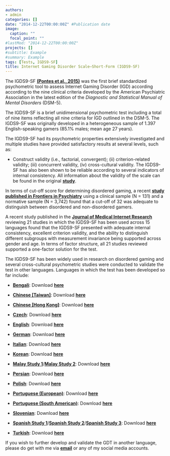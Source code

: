 ```yaml
---
authors:
- admin
categories: []
date: "2014-12-22T00:00:00Z" #Publication date
image:
  caption: ""
  focal_point: ""
#lastMod: "2014-12-22T00:00:00Z"
projects: []
#subtitle: Example
#summary: Example
tags: [Tests, IGDS9-SF]
title: Internet Gaming Disorder Scale–Short-Form (IGDS9-SF)
---
```

The IGDS9-SF **[(Pontes et al., 2015)](https://doi.org/10.1016/j.chb.2014.12.006)** was the first brief standardized psychometric tool to assess Internet Gaming Disorder (IGD) according according to the nine clinical criteria developed by the American Psychiatric Association in the latest edition of the _Diagnostic and Statistical Manual of Mental Disorders_ (DSM-5).

The IGDS9-SF is a brief unidimensional psychometric test including a total of nine items reflecting all nine criteria for IGD outlined in the DSM-5. The IGDS9-SF was originally developed in a heterogeneous sample of 1.397 English-speaking gamers (85.1% males; mean age 27 years).

The IGDS9-SF had its psychometric properties extensively investigated and multiple studies have provided satisfactory results at several levels, such as:

* Construct validity (i.e., factorial, convergent); (ii) criterion-related validity; (iii) concurrent validity, (iv) cross-cultural validity. The IGDS9-SF has also been shown to be reliable according to several indicators of internal consistency. All information about the validity of the scale can be found in the original **[study](https://doi.org/10.1016/j.chb.2014.12.006)**.

In terms of cut-off score for determining disordered gaming, a recent **[study published in Frontiers in Psychiatry](https://doi.org/10.3389/fpsyt.2020.00470)** using a clinical sample (N = 131) and a normative sample (N = 3,742) found that a cut-off of 32 was adequate to distinguish between disordered and non-disordered gamers.

A recent study published in the **[Journal of Medical Internet Research](https://doi.org/10.2196/26821)** reviewing 21 studies in which the IGDS9-SF has been used across 15 languages found that the IGDS9-SF presented with adequate internal consistency, excellent criterion validity, and the ability to distinguish different subgroups with measurement invariance being supported across gender and age. In terms of factor structure, all 21 studies reviewed supported a one-factor solution for the test.

The IGDS9-SF has been widely used in research on disordered gaming and several cross-cultural psychometric studies were conducted to validate the test in other languages. Languages in which the test has been developed so far include:

* **[Bengali](https://doi.org/10.1371/journal.pone.0279062)**: Download **[here](https://osf.io/8v9kb)**

* **[Chinese [Taiwan]](https://doi.org/10.1007/s11126-018-9610-7)**: Download **[here](https://osf.io/9fmkr)**

* **[Chinese [Hong Kong]](https://doi.org/10.1007/s11126-018-9610-7)**: Download **[here](https://osf.io/4d3y6)**

* **[Czech](https://theses.cz/id/9rdt06/)**: Download **[here](https://osf.io/n4ugk)**

* **[English](https://doi.org/10.1016/j.chb.2014.12.006)**: Download **[here](https://osf.io/cz4vu)**

* **[German](https://doi.org/10.3390/jcm8101691)**: Download **[here](https://osf.io/76y4g)**

* **[Italian](http://akademiai.com/doi/abs/10.1556/2006.5.2016.083)**: Download **[here](https://osf.io/6zjkp)**

* **[Korean](https://doi.org/10.1089/cyber.2020.0227)**: Download **[here](https://osf.io/grhkt)**

* **[Malay Study 1](https://doi.org/10.1007/s12144-020-00668-6)**/**[Malay Study 2](https://doi.org/10.3390/ijerph18052592)**: Download **[here](https://osf.io/u5na2)**

* **[Persian](http://akademiai.com/doi/abs/10.1556/2006.6.2017.025)**: Download **[here](https://osf.io/dw45e)**

* **[Polish](https://doi.org/10.1016/j.abrep.2018.06.004)**: Download **[here](https://osf.io/6w2eb)**

* **[Portuguese (European)](https://doi.org/10.1089/cyber.2015.0605)**: Download  **[here](https://osf.io/ec2qu)**

* **[Portuguese (South American)](https://doi.org/10.1016/j.addbeh.2019.106191)**: Download **[here](https://osf.io/egc6p)**

* **[Slovenian](http://akademiai.com/doi/abs/10.1556/2006.5.2016.042)**: Download  **[here](https://osf.io/fnmw5)**

* **[Spanish Study 1](https://doi.org/10.3390/ijerph17051562)**/**[Spanish Study 2](https://doi.org/10.1017/SJP.2020.26)**/**[Spanish Study 3](https://doi.org/10.3390/ijerph17197111)**: Download **[here](https://osf.io/2a6n9)**

* **[Turkish](https://doi.org/10.1016/j.psychres.2018.05.002)**: Download **[here](https://osf.io/fvg7n)**

If you wish to further develop and validate the GDT in another language, please do get with me via **[email](mailto:contactme@halleypontes.com)** or any of my social media accounts.